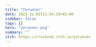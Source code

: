 ```yaml
---
title: "Yorunner"
date: 2022-12-05T11:43:19+01:00
sidebar: false
tags: []
hero: "yorunner.png"
summary: ""
itch: https://crucknuk.itch.io/yorunner
---
```

